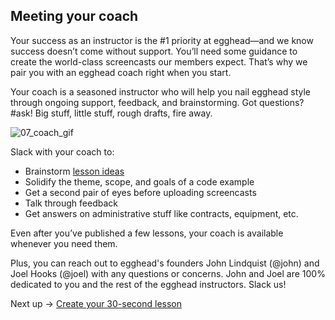 ## Meeting your coach
Your success as an instructor is the #1 priority at egghead—and we know success doesn’t come without support. You’ll need some guidance to create the world-class screencasts our members expect. That’s why we pair you with an egghead coach right when you start.

Your coach is a seasoned instructor who will help you nail egghead style through ongoing support, feedback, and brainstorming. Got questions? #ask! Big stuff, little stuff, rough drafts, fire away.


![07_coach_gif](https://media.giphy.com/media/PAYR5Ar3XpJJu/giphy.gif)


Slack with your coach to:

- Brainstorm [lesson ideas](https://paper.dropbox.com/doc/02-What-should-you-teach-ebbyW6MTdvsU8GPCkJUn3)
- Solidify the theme, scope, and goals of a code example
- Get a second pair of eyes before uploading screencasts
- Talk through feedback
- Get answers on administrative stuff like contracts, equipment, etc.

Even after you’ve published a few lessons, your coach is available whenever you need them.

Plus, you can reach out to egghead's founders John Lindquist (@john) and Joel Hooks (@joel) with any questions or concerns. John and Joel are 100% dedicated to you and the rest of the egghead instructors. Slack us!

Next up → [Create your 30-second lesson](https://paper.dropbox.com/doc/0wwXUm3M924ym22w3ZpPZ)


